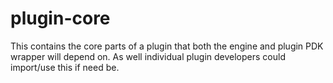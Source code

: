 # plugin-core
This contains the core parts of a plugin that both the engine and plugin PDK wrapper will depend on. As well individual plugin developers could import/use this if need be.
